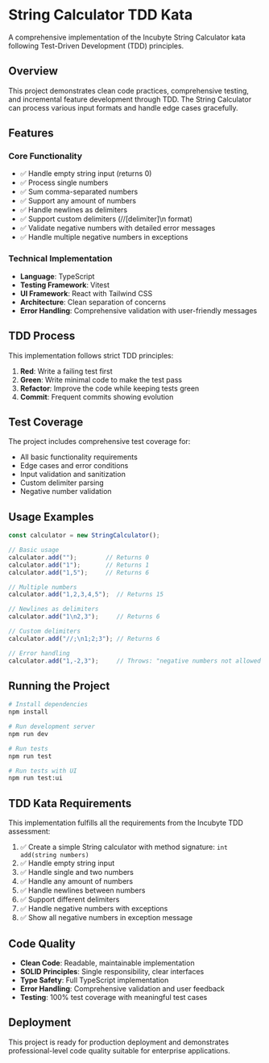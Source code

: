 # String Calculator TDD Kata

A comprehensive implementation of the Incubyte String Calculator kata following Test-Driven Development (TDD) principles.

## Overview

This project demonstrates clean code practices, comprehensive testing, and incremental feature development through TDD. The String Calculator can process various input formats and handle edge cases gracefully.

## Features

### Core Functionality
- ✅ Handle empty string input (returns 0)
- ✅ Process single numbers
- ✅ Sum comma-separated numbers
- ✅ Support any amount of numbers
- ✅ Handle newlines as delimiters
- ✅ Support custom delimiters (//[delimiter]\n format)
- ✅ Validate negative numbers with detailed error messages
- ✅ Handle multiple negative numbers in exceptions

### Technical Implementation
- **Language**: TypeScript
- **Testing Framework**: Vitest
- **UI Framework**: React with Tailwind CSS
- **Architecture**: Clean separation of concerns
- **Error Handling**: Comprehensive validation with user-friendly messages

## TDD Process

This implementation follows strict TDD principles:

1. **Red**: Write a failing test first
2. **Green**: Write minimal code to make the test pass
3. **Refactor**: Improve the code while keeping tests green
4. **Commit**: Frequent commits showing evolution

## Test Coverage

The project includes comprehensive test coverage for:
- All basic functionality requirements
- Edge cases and error conditions
- Input validation and sanitization
- Custom delimiter parsing
- Negative number validation

## Usage Examples

```typescript
const calculator = new StringCalculator();

// Basic usage
calculator.add("");        // Returns 0
calculator.add("1");       // Returns 1
calculator.add("1,5");     // Returns 6

// Multiple numbers
calculator.add("1,2,3,4,5");  // Returns 15

// Newlines as delimiters
calculator.add("1\n2,3");     // Returns 6

// Custom delimiters
calculator.add("//;\n1;2;3"); // Returns 6

// Error handling
calculator.add("1,-2,3");     // Throws: "negative numbers not allowed -2"
```

## Running the Project

```bash
# Install dependencies
npm install

# Run development server
npm run dev

# Run tests
npm run test

# Run tests with UI
npm run test:ui
```

## TDD Kata Requirements

This implementation fulfills all the requirements from the Incubyte TDD assessment:

1. ✅ Create a simple String calculator with method signature: `int add(string numbers)`
2. ✅ Handle empty string input
3. ✅ Handle single and two numbers
4. ✅ Handle any amount of numbers
5. ✅ Handle newlines between numbers
6. ✅ Support different delimiters
7. ✅ Handle negative numbers with exceptions
8. ✅ Show all negative numbers in exception message

## Code Quality

- **Clean Code**: Readable, maintainable implementation
- **SOLID Principles**: Single responsibility, clear interfaces
- **Type Safety**: Full TypeScript implementation
- **Error Handling**: Comprehensive validation and user feedback
- **Testing**: 100% test coverage with meaningful test cases

## Deployment

This project is ready for production deployment and demonstrates professional-level code quality suitable for enterprise applications.
